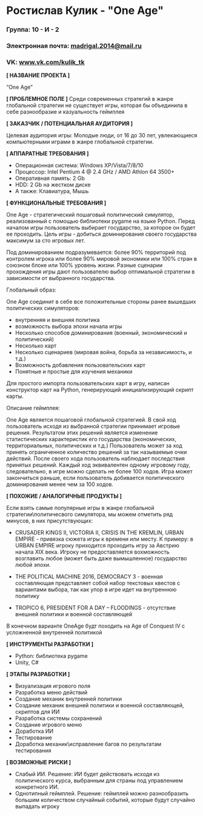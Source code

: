 # Ростислав Кулик - "One Age"

### Группа: 10 - И - 2
### Электронная почта: madrigal.2014@mail.ru
### VK: www.vk.com/kulik_tk


**[ НАЗВАНИЕ ПРОЕКТА ]**

“One Age”

**[ ПРОБЛЕМНОЕ ПОЛЕ ]**
Среди современных стратегий в жанре глобальной стратегии не существует игры, которая бы объединила в себе разнообразие и казуальность геймплея

**[ ЗАКАЗЧИК / ПОТЕНЦИАЛЬНАЯ АУДИТОРИЯ ]**

Целевая аудитория игры:
Молодые люди, от 16 до 30 лет, увлекающиеся компьютерными играми в жанре глобальной стратегии.

**[ АППАРАТНЫЕ ТРЕБОВАНИЯ ]** 


* Операционная система: Windows XP/Vista/7/8/10
* Процессор: Intel Pentium 4 @ 2.4 GHz / AMD Athlon 64 3500+
* Оперативная память: 2 Gb
* HDD: 2 Gb на жестком диске
* А также: Клавиатура, Мышь


**[ ФУНКЦИОНАЛЬНЫЕ ТРЕБОВАНИЯ ]**


One Age - стратегический пошаговый политический симулятор, реализованный с помощью библиотеки pygame на языке Python.
Перед началом игры пользователь выбирает государство, за которое он будет ее проходить.
Цель игры - добиться доминирования своего государства максимум за сто игровых лет.

Под доминированием подразумевается:
    более 90% территорий под контролем игрока
    или
    более 90% мировой экономики
    или
    100% стран в союзном блоке
    или
    100% уровень жизни.
Разные сценарии прохождения игры дают пользователю выбор оптимальной стратегии в зависимости от выбранного государства.

Глобальный образ:

One Age соединит в себе все положительные стороны ранее вышедших политических симуляторов:
* внутренняя и внешняя политика
* возможность выбора эпохи начала игры
* Несколько способов доминирования (военный, экономический и политический)
* Несколько карт
* Несколько сценариев (мировая война, борьба за независимость, и т.д.)
* Возможность добавления пользовательских карт
* Понятные и простые для изучения механики
 
Для простого импорта пользовательских карт в игру, написан конструктор карт на Python, генерирующий инициализирующий скрипт карты.

Описание геймплея:

One Age является пошаговой глобальной стратегией.
В свой ход пользователь исходя из выбранной стратегии принимает игровые решения. Результатом этих решений является изменение статистических характеристик его государства (экономических, территориальных, политических и т.д.)
Пользователь может за ход принять ограниченное количество решений за так называемые очки действий. После своего хода пользователь наблюдает последствия принятых решений. Каждый ход эквивалентен одному игровому году, следовательно, в игре можно сделать не более 100 ходов.
Игра может закончиться раньше, если пользователь добивается политического доминирования менее чем за 100 ходов.


**[ ПОХОЖИЕ / АНАЛОГИЧНЫЕ ПРОДУКТЫ ]**

Если взять самые популярные игры в жанре глобальной стратегии\политичесвого симулятора, мы можем отметить ряд минусов, в них присутствующих:

* CRUSADER KINGS II, VICTORIA II, CRISIS IN THE KREMLIN, URBAN EMPIRE - привязка сюжета игры к времени или месту. К примеру: в URBAN EMPIRE игроку приходится проходить игру за Австрию начала XIX века. 
    Игроку не предоставляется вохможность возглавить любое (может быть даже вымышленное) государство любой эпохи. 
    
* THE POLITICAL MACHINE 2016, DEMOCRACY 3 - военная составляющая представляет собой набор текстовых квестов с вариантами выбора, так как упор в игре идет на внутреннюю политику

* TROPICO 6, PRESIDENT FOR A DAY – FLOODINGS - отсутствие внешней политики и военной составляющей


В конечном варианте OneAge будт походить на Age of Conquest IV с усложненной внутренней политикой


**[ ИНСТРУМЕНТЫ РАЗРАБОТКИ ]**

* Python: библиотека pygame
* Unity, C#

**[ ЭТАПЫ РАЗРАБОТКИ ]**

* Визуализация игрового поля
* Разработка меню действий
* Создание механик внутренней политики
* Создание механик внешней политики и военной составляющей, скриптов для ИИ
* Разработка системы сохранений
* Создание игрового меню
* Доработка ИИ
* Тестирование
* Доработка механик\исправление багов по результатам тестирования

**[ ВОЗМОЖНЫЕ РИСКИ ]**

* Слабый ИИ.
Решение: ИИ будет действовать исходя из политического курса, выбранным для страны под управлением конкретного ИИ. 
* Однотипный геймплей.
Решение: геймплей можно разнообразить большим количеством случайный событий, которые будут случайно выпадать игроку 

